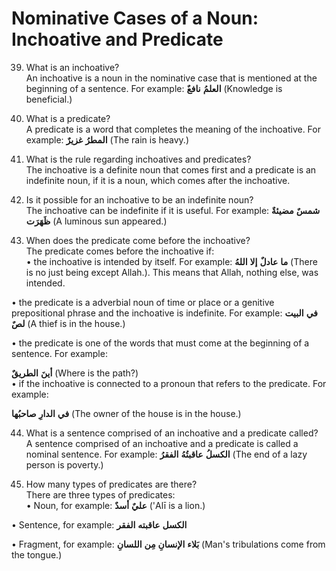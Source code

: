 Nominative Cases of a Noun: Inchoative and Predicate
====================================================

39. What is an inchoative?  
 An inchoative is a noun in the nominative case that is mentioned at the
beginning of a sentence. For example: **العلمُ** **نافعٌ** (Knowledge is
beneficial.)

40. What is a predicate?  
 A predicate is a word that completes the meaning of the inchoative. For
example: **المطرُ** **غزیرٌ** (The rain is heavy.)

41. What is the rule regarding inchoatives and predicates?  
 The inchoative is a definite noun that comes first and a predicate is
an indefinite noun, if it is a noun, which comes after the inchoative.

42. Is it possible for an inchoative to be an indefinite noun?  
 The inchoative can be indefinite if it is useful. For example: **شمسٌ**
**مضیئةٌ** **ظَهَرَت** (A luminous sun appeared.)

43. When does the predicate come before the inchoative?  
 The predicate comes before the inchoative if:  
 • the inchoative is intended by itself. For example: **ما** **عادلٌ**
**إلا** **اللهُ** (There is no just being except Allah.). This means
that Allah, nothing else, was intended.

• the predicate is a adverbial noun of time or place or a genitive
prepositional phrase and the inchoative is indefinite. For example:
**في** **البیت** **لصٌ** (A thief is in the house.)

• the predicate is one of the words that must come at the beginning of a
sentence. For example:

**أینَ** **الطریقٌ** (Where is the path?)  
 • if the inchoative is connected to a pronoun that refers to the
predicate. For example:

**في** **الدارِ** **صاحبُها** (The owner of the house is in the house.)

44. What is a sentence comprised of an inchoative and a predicate
called?  
 A sentence comprised of an inchoative and a predicate is called a
nominal sentence. For example: **الکسلُ** **عاقبتُهُ** **الفقرُ** (The
end of a lazy person is poverty.)

45. How many types of predicates are there?  
 There are three types of predicates:  
 • Noun, for example: **عليٌ** **أسدٌ** ('Alī is a lion.)

• Sentence, for example: **الکسل** **عاقبته** **الفقر**

• Fragment, for example: **بَلاء** **الإنسانِ** **مِن** **اللسانِ**
(Man's tribulations come from the tongue.)


